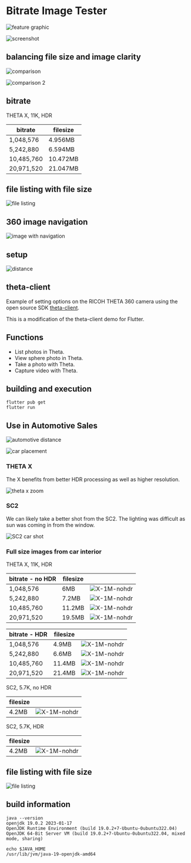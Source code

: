# Bitrate Image Tester

![feature graphic](assets/feature_graphic.png)

![screenshot](readme_assets/screenshot.png)

## balancing file size and image clarity

![comparison](readme_assets/comparison.png)

![comparison 2](readme_assets/compare_2.png)

## bitrate

THETA X, 11K, HDR

| bitrate | filesize |
| ------- | -------- |
| 1,048,576 |  4.956MB |
| 5,242,880 | 6.594MB |
| 10,485,760 | 10.472MB |
| 20,971,520 | 21.047MB |

## file listing with file size

![file listing](readme_assets/file_list.png)

## 360 image navigation

![image with navigation](readme_assets/navigation.gif)

## setup

![distance](readme_assets/distance.png)

## theta-client

Example of setting options on the RICOH THETA 360 camera using the open source SDK
[theta-client](https://github.com/ricohapi/theta-client).

This is a modification of the theta-client demo for Flutter.

## Functions

* List photos in Theta.
* View sphere photo in Theta.
* Take a photo with Theta.
* Capture video with Theta.

## building and execution

```text
flutter pub get
flutter run
```

## Use in Automotive Sales

![automotive distance](readme_assets/car-distance.png)

![car placement](readme_assets/car-placement.png)

### THETA X

The X benefits from better HDR processing as well as higher resolution.

![theta x zoom](readme_assets/theta-x.png)

### SC2

We can likely take a better shot from the SC2.  The lighting was difficult as sun was
coming in from the window.

![SC2 car shot](readme_assets/sc2.png)

### Full size images from car interior

THETA X, 11K, HDR

| bitrate - no HDR | filesize |  |
| ------- | -------- | -------- |
| 1,048,576 |  6MB |![X-1M-nohdr](readme_assets/R0010176.JPG) |
| 5,242,880 | 7.2MB |![X-1M-nohdr](readme_assets/R0010177.JPG) |
| 10,485,760 | 11.2MB |![X-1M-nohdr](readme_assets/R0010178.JPG) |
| 20,971,520 | 19.5MB |![X-1M-nohdr](readme_assets/R0010179.JPG) |

| bitrate - HDR | filesize |  |
| ------- | -------- | -------- |
| 1,048,576 |  4.9MB |![X-1M-nohdr](readme_assets/R0010180.JPG) |
| 5,242,880 | 6.6MB |![X-1M-nohdr](readme_assets/R0010181.JPG) |
| 10,485,760 | 11.4MB |![X-1M-nohdr](readme_assets/R0010182.JPG) |
| 20,971,520 | 21.4MB |![X-1M-nohdr](readme_assets/R0010183.JPG) |

SC2, 5.7K, no HDR

| filesize | |
| ------- | ------- | 
|  4.2MB |![X-1M-nohdr](readme_assets/R0010010_20230628150104.JPG) |

SC2, 5.7K, HDR

| filesize | |
| ------- | ------- | 
|  4.2MB |![X-1M-nohdr](readme_assets/R0010011_20230628150155.JPG) |


## file listing with file size

![file listing](readme_assets/file_list.png)


## build information

```text
java --version
openjdk 19.0.2 2023-01-17
OpenJDK Runtime Environment (build 19.0.2+7-Ubuntu-0ubuntu322.04)
OpenJDK 64-Bit Server VM (build 19.0.2+7-Ubuntu-0ubuntu322.04, mixed mode, sharing)

echo $JAVA_HOME
/usr/lib/jvm/java-19-openjdk-amd64

```
